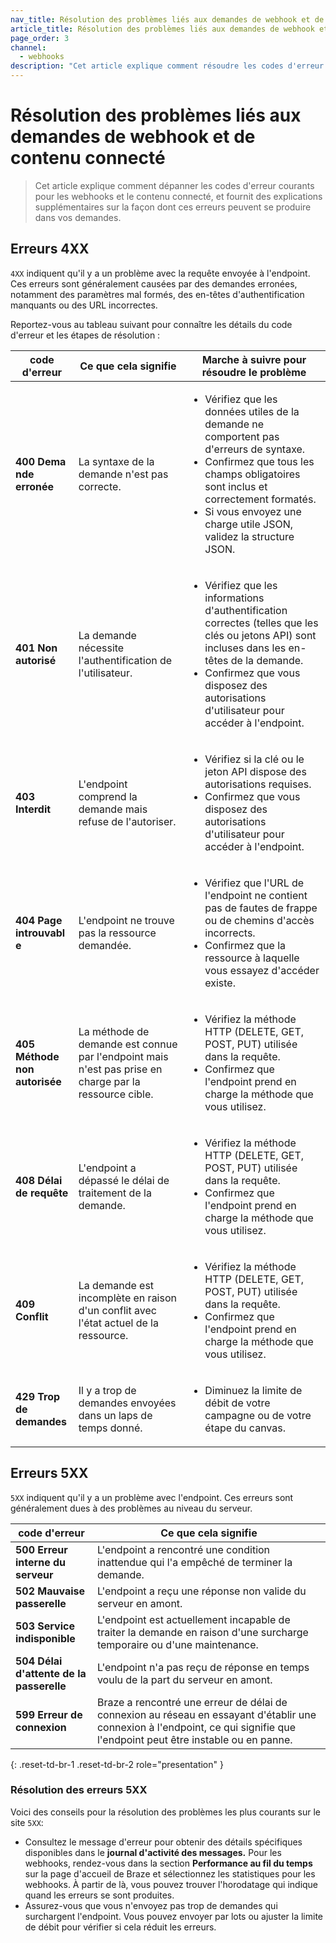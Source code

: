```yaml
---
nav_title: Résolution des problèmes liés aux demandes de webhook et de contenu connecté
article_title: Résolution des problèmes liés aux demandes de webhook et de contenu connecté
page_order: 3
channel:
  - webhooks
description: "Cet article explique comment résoudre les codes d'erreur de webhook et de contenu connecté, notamment la nature des erreurs et les étapes pour les résoudre."
---
```


# Résolution des problèmes liés aux demandes de webhook et de contenu connecté

> Cet article explique comment dépanner les codes d'erreur courants pour les webhooks et le contenu connecté, et fournit des explications supplémentaires sur la façon dont ces erreurs peuvent se produire dans vos demandes.

## Erreurs 4XX

`4XX` indiquent qu'il y a un problème avec la requête envoyée à l'endpoint. Ces erreurs sont généralement causées par des demandes erronées, notamment des paramètres mal formés, des en-têtes d'authentification manquants ou des URL incorrectes.

Reportez-vous au tableau suivant pour connaître les détails du code d'erreur et les étapes de résolution :

<style>
table td {
    word-break: break-word;
}
</style>

<table>
  <thead>
    <tr>
      <th>code d'erreur</th>
      <th>Ce que cela signifie</th>
      <th>Marche à suivre pour résoudre le problème</th>
    </tr>
  </thead>
  <tbody>
    <tr>
      <td><b>400 Demande erronée</b></td>
      <td>La syntaxe de la demande n'est pas correcte.</td>
      <td>
        <ul>
          <li>Vérifiez que les données utiles de la demande ne comportent pas d'erreurs de syntaxe.</li>
          <li>Confirmez que tous les champs obligatoires sont inclus et correctement formatés.</li>
          <li>Si vous envoyez une charge utile JSON, validez la structure JSON.</li>
        </ul>
      </td>
    </tr>
    <tr>
      <td><b>401 Non autorisé</b></td>
      <td>La demande nécessite l'authentification de l'utilisateur.</td>
      <td>
        <ul>
          <li>Vérifiez que les informations d'authentification correctes (telles que les clés ou jetons API) sont incluses dans les en-têtes de la demande.</li>
          <li>Confirmez que vous disposez des autorisations d'utilisateur pour accéder à l'endpoint.</li>
        </ul>
      </td>
    </tr>
    <tr>
      <td><b>403 Interdit</b></td>
      <td>L'endpoint comprend la demande mais refuse de l'autoriser.</td>
      <td>
        <ul>
          <li>Vérifiez si la clé ou le jeton API dispose des autorisations requises.</li>
          <li>Confirmez que vous disposez des autorisations d'utilisateur pour accéder à l'endpoint.</li>
        </ul>
      </td>
    </tr>
    <tr>
      <td><b>404 Page introuvable</b></td>
      <td>L'endpoint ne trouve pas la ressource demandée.</td>
      <td>
        <ul>
          <li>Vérifiez que l'URL de l'endpoint ne contient pas de fautes de frappe ou de chemins d'accès incorrects.</li>
          <li>Confirmez que la ressource à laquelle vous essayez d'accéder existe.</li>
        </ul>
      </td>
    </tr>
    <tr>
      <td><b>405 Méthode non autorisée</b></td>
      <td>La méthode de demande est connue par l'endpoint mais n'est pas prise en charge par la ressource cible.</td>
      <td>
        <ul>
          <li>Vérifiez la méthode HTTP (DELETE, GET, POST, PUT) utilisée dans la requête.</li>
          <li>Confirmez que l'endpoint prend en charge la méthode que vous utilisez.</li>
        </ul>
      </td>
    </tr>
    <tr>
      <td><b>408 Délai de requête</b></td>
      <td>L'endpoint a dépassé le délai de traitement de la demande.</td>
      <td>
        <ul>
          <li>Vérifiez la méthode HTTP (DELETE, GET, POST, PUT) utilisée dans la requête.</li>
          <li>Confirmez que l'endpoint prend en charge la méthode que vous utilisez.</li>
        </ul>
      </td>
    </tr>
    <tr>
      <td><b>409 Conflit</b></td>
      <td>La demande est incomplète en raison d'un conflit avec l'état actuel de la ressource.</td>
      <td>
        <ul>
          <li>Vérifiez la méthode HTTP (DELETE, GET, POST, PUT) utilisée dans la requête.</li>
          <li>Confirmez que l'endpoint prend en charge la méthode que vous utilisez.</li>
        </ul>
      </td>
    </tr>
    <tr>
      <td><b>429 Trop de demandes</b></td>
      <td>Il y a trop de demandes envoyées dans un laps de temps donné.</td>
      <td>
        <ul>
          <li>Diminuez la limite de débit de votre campagne ou de votre étape du canvas.</li>
        </ul>
      </td>
    </tr>
  </tbody>
</table>

## Erreurs 5XX

`5XX` indiquent qu'il y a un problème avec l'endpoint. Ces erreurs sont généralement dues à des problèmes au niveau du serveur.

| code d'erreur                    | Ce que cela signifie                                                                                                                                         |
|-------------------------------|-------------------------------------------------------------------------------------------------------------------------------------------------------|
| **500 Erreur interne du serveur** | L'endpoint a rencontré une condition inattendue qui l'a empêché de terminer la demande.                                                       |
| **502 Mauvaise passerelle**           | L'endpoint a reçu une réponse non valide du serveur en amont.                                                                                   |
| **503 Service indisponible**   | L'endpoint est actuellement incapable de traiter la demande en raison d'une surcharge temporaire ou d'une maintenance.                                                    |
| **504 Délai d'attente de la passerelle**       | L'endpoint n'a pas reçu de réponse en temps voulu de la part du serveur en amont.                                                                               |
| **599 Erreur de connexion**      | Braze a rencontré une erreur de délai de connexion au réseau en essayant d'établir une connexion à l'endpoint, ce qui signifie que l'endpoint peut être instable ou en panne. |
{: .reset-td-br-1 .reset-td-br-2 role="presentation" }

### Résolution des erreurs 5XX

Voici des conseils pour la résolution des problèmes les plus courants sur le site `5XX`:

- Consultez le message d'erreur pour obtenir des détails spécifiques disponibles dans le **journal d'activité des messages.** Pour les webhooks, rendez-vous dans la section **Performance au fil du temps** sur la page d'accueil de Braze et sélectionnez les statistiques pour les webhooks. À partir de là, vous pouvez trouver l'horodatage qui indique quand les erreurs se sont produites.
- Assurez-vous que vous n'envoyez pas trop de demandes qui surchargent l'endpoint. Vous pouvez envoyer par lots ou ajuster la limite de débit pour vérifier si cela réduit les erreurs.
